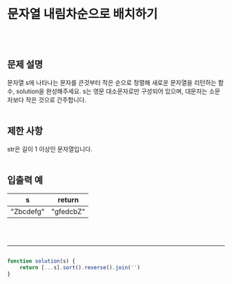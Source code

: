 # 문자열 내림차순으로 배치하기
<br/>
<br/>

## 문제 설명
문자열 s에 나타나는 문자를 큰것부터 작은 순으로 정렬해 새로운 문자열을 리턴하는 함수, solution을 완성해주세요.
s는 영문 대소문자로만 구성되어 있으며, 대문자는 소문자보다 작은 것으로 간주합니다.
<br/>
<br/>

## 제한 사항
str은 길이 1 이상인 문자열입니다.
<br/>
<br/>

## 입출력 예
| s | return |
| :---: | :---: |
| "Zbcdefg" | "gfedcbZ" |
<br/>
<br/>

---

```javascript

function solution(s) {
    return [...s].sort().reverse().join('')
}

```
